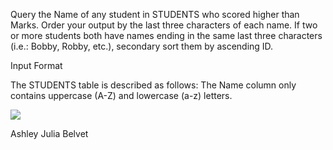 Query the Name of any student in STUDENTS who scored higher than  Marks. Order your output by the last three characters of each name. If two or more students both have names ending in the same last three characters (i.e.: Bobby, Robby, etc.), secondary sort them by ascending ID.

Input Format

The STUDENTS table is described as follows:  The Name column only contains uppercase (A-Z) and lowercase (a-z) letters.

![](https://s3.amazonaws.com/hr-challenge-images/12896/1443815243-94b941f556-1.png)

Ashley
Julia
Belvet

